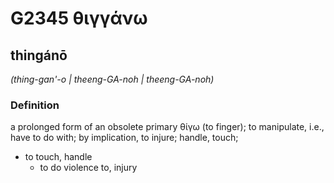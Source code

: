 # G2345 θιγγάνω

## thingánō

_(thing-gan'-o | theeng-GA-noh | theeng-GA-noh)_

### Definition

a prolonged form of an obsolete primary θίγω (to finger); to manipulate, i.e., have to do with; by implication, to injure; handle, touch; 

- to touch, handle
  - to do violence to, injury

